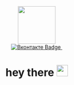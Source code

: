 <div id="header" align="center">
  <img src="https://media.giphy.com/media/M9gbBd9nbDrOTu1Mqx/giphy.gif" width="100"/>

  <div id="badges" align='center'>
  <a href="https://vk.com/a_lokhmatov">
    <img src="https://img.shields.io/badge/%D0%92%D0%BA%D0%BE%D0%BD%D1%82%D0%B0%D0%BA%D1%82%D0%B5-blue?logo=vk&logoColor=white&style=for-the-badge" alt="Вконтакте Badge"/>
  </a>
  <img src="https://komarev.com/ghpvc/?username=5teorema5&style=flat-square&color=blue&style=for-the-badge" alt=""/>
</div>

<h1 align="center">
  hey there
  <img src="https://media.giphy.com/media/hvRJCLFzcasrR4ia7z/giphy.gif" width="30px"/>
</h1>
</div>


